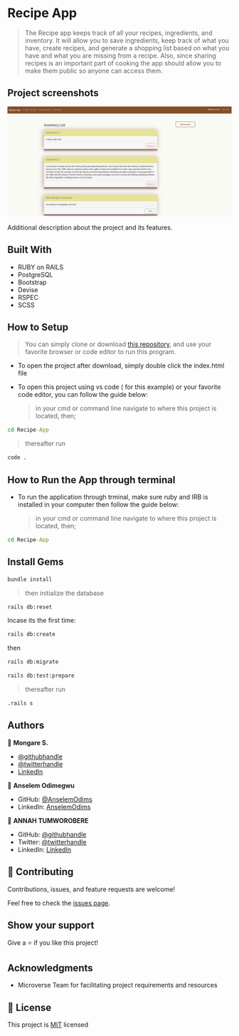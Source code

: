 # Recipe App

> The Recipe app keeps track of all your recipes, ingredients, and inventory. It will allow you to save ingredients, 
keep track of what you have, create recipes, and generate a shopping list  based on what you have and what you are missing 
from a recipe. Also, since sharing recipes is an important part of cooking the app should allow you to make them public so anyone can access them.

## Project screenshots

![screenshot(coming soon)](./app_screenshot.png)

Additional description about the project and its features.

## Built With

- RUBY on RAILS
- PostgreSQL
- Bootstrap
- Devise
- RSPEC
- SCSS

## How to Setup

> You can simply clone or download [this repository](https://github.com/Tumworobere/Recipe-App.git), and use your favorite browser or code editor to run this program.

- To open the project after download, simply double click the index.html file

- To open this project using vs code ( for this example) or your favorite code editor, you can follow the guide below:
  > in your cmd or command line navigate to where this project is located, then;

```cmd
cd Recipe-App
```

> thereafter run

```cmd
code .
```

## How to Run the App through terminal

- To run the application through trminal, make sure ruby and IRB is installed in your computer then follow the guide below:
  > in your cmd or command line navigate to where this project is located, then;

```cmd
cd Recipe-App
```

## Install Gems

```cmd
bundle install
```
> then initialize the database

```cmd
rails db:reset
```
Incase its the first time:

```cmd
rails db:create
```
then

```cmd
rails db:migrate
```

```cmd
rails db:test:prepare
```
> thereafter run

```cmd
.rails s
```

## Authors

👤 **Mongare S.**

- [@githubhandle](https://github.com/Mosams/)
- [@twitterhandle](https://twitter.com/sam_mongare)
- [LinkedIn](https://www.linkedin.com/in/sammy-mongare-b8288310b/)

👤 **Anselem Odimegwu**

- GitHub: [@AnselemOdims](https://github.com/AnselemOdims)
- LinkedIn: [AnselemOdims](https://linkedin.com/in/anselem-odimegwu)

👤 **ANNAH TUMWOROBERE**

- GitHub: [@githubhandle](https://github.com/Tumworobere)
- Twitter: [@twitterhandle](https://twitter.com/Tannah2090)
- LinkedIn: [LinkedIn](https://linkedin.com/in/annah-tumworobere)

## 🤝 Contributing

Contributions, issues, and feature requests are welcome!

Feel free to check the [issues page](../../issues/).

## Show your support

Give a ⭐️ if you like this project!

## Acknowledgments

- Microverse Team for facilitating project requirements and resources

## 📝 License

This project is [MIT](./LICENSE) licensed
